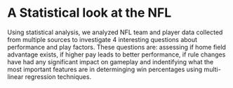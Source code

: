 # A Statistical look at the NFL
Using statistical analysis, we analyzed NFL team and player data collected from multiple sources to investigate 4 interesting questions about performance and play factors.  These questions are: assessing if home field advantage exists, if higher pay leads to better performance, if rule changes have had any significant impact on gameplay and indentifying what the most important features are in determinging win percentages using multi-linear regression techniques.

